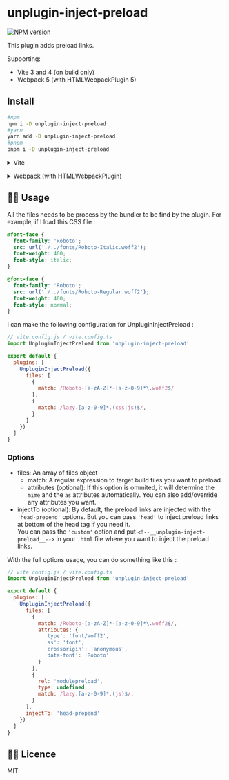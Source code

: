 # unplugin-inject-preload

[![NPM version](https://img.shields.io/npm/v/unplugin-inject-preload?color=a1b858&label=)](https://www.npmjs.com/package/unplugin-inject-preload)

This plugin adds preload links.

Supporting:
- Vite 3 and 4 (on build only)
- Webpack 5 (with HTMLWebpackPlugin 5)
<!-- - Rspack -->

## Install

```bash
#npm
npm i -D unplugin-inject-preload
#yarn
yarn add -D unplugin-inject-preload
#pnpm
pnpm i -D unplugin-inject-preload
```

<details>
<summary>Vite</summary><br>

```ts
// vite.config.ts
import UnpluginInjectPreload from '../../src/vite'

export default defineConfig({
  plugins: [
    UnpluginInjectPreload({ /* options */ }),
  ],
})
```

Example: [`playground/vitejs`](./playground/vitejs)

<br></details>

<details>
<summary>Webpack (with HTMLWebpackPlugin)</summary><br>

```ts
// webpack.config.js
const HtmlWebpackPlugin = require('html-webpack-plugin')
const UnpluginInjectPreload = require('unplugin-inject-preload/webpack')

module.exports = {
  plugins: [
    HtmlWebpackPlugin(),
    UnpluginInjectPreload({ /* options */ }),
  ]
}
```

Example: [`playground/webpack`](./playground/webpack)

<br></details>

## 👨‍💻 Usage

All the files needs to be process by the bundler to be find by the plugin. For example, if I load this CSS file :

```css
@font-face {
  font-family: 'Roboto';
  src: url('./../fonts/Roboto-Italic.woff2');
  font-weight: 400;
  font-style: italic;
}

@font-face {
  font-family: 'Roboto';
  src: url('./../fonts/Roboto-Regular.woff2');
  font-weight: 400;
  font-style: normal;
}
```

I can make the following configuration for UnpluginInjectPreload :

```js
// vite.config.js / vite.config.ts
import UnpluginInjectPreload from 'unplugin-inject-preload'

export default {
  plugins: [
    UnpluginInjectPreload({
      files: [
        {
          match: /Roboto-[a-zA-Z]*-[a-z-0-9]*\.woff2$/
        },
        {
          match: /lazy.[a-z-0-9]*.(css|js)$/,
        }
      ]
    })
  ]
}
```

### Options

* files: An array of files object
  * match: A regular expression to target build files you want to preload
  * attributes (optional):
  If this option is ommited, it will determine the `mime` and the `as` attributes automatically.
  You can also add/override any attributes you want.
* injectTo (optional): By default, the preload links are injected with the `'head-prepend'` options. But you can pass `'head'` to inject preload links at bottom of the head tag if you need it.<br> You can pass the `'custom'` option and put `<!--__unplugin-inject-preload__-->` in your `.html` file where you want to inject the preload links.

With the full options usage, you can do something like this :

```js
// vite.config.js / vite.config.ts
import UnpluginInjectPreload from 'unplugin-inject-preload'

export default {
  plugins: [
    UnpluginInjectPreload({
      files: [
        {
          match: /Roboto-[a-zA-Z]*-[a-z-0-9]*\.woff2$/,
          attributes: {
            'type': 'font/woff2',
            'as': 'font',
            'crossorigin': 'anonymous',
            'data-font': 'Roboto'
          }
        },
        {
          rel: 'modulepreload',
          type: undefined,
          match: /lazy.[a-z-0-9]*.(js)$/,
        }
      ],
      injectTo: 'head-prepend'
    })
  ]
}
```

## 👨‍💼 Licence

MIT
